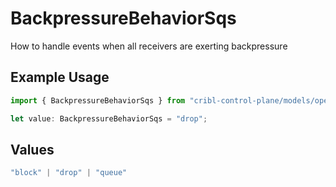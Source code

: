 # BackpressureBehaviorSqs

How to handle events when all receivers are exerting backpressure

## Example Usage

```typescript
import { BackpressureBehaviorSqs } from "cribl-control-plane/models/operations";

let value: BackpressureBehaviorSqs = "drop";
```

## Values

```typescript
"block" | "drop" | "queue"
```